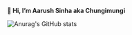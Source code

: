 **👋 Hi, I’m Aarush Sinha aka Chungimungi**

![Anurag's GitHub stats](https://github-readme-stats.vercel.app/api?username=chungimungi&show_icons=true&theme=radical)

<!---
chungimungi/chungimungi is a ✨ special ✨ repository because its `README.md` (this file) appears on your GitHub profile.
You can click the Preview link to take a look at your changes.
--->
